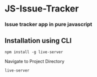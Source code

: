 # JS-Issue-Tracker
### Issue tracker app in pure javascript

## Installation using CLI

`npm install -g live-server`

Navigate to Project Directory

`live-server`

